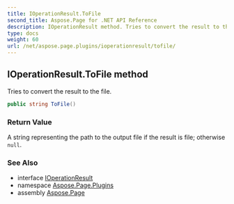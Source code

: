 ```yaml
---
title: IOperationResult.ToFile
second_title: Aspose.Page for .NET API Reference
description: IOperationResult method. Tries to convert the result to the file
type: docs
weight: 60
url: /net/aspose.page.plugins/ioperationresult/tofile/
---
```

## IOperationResult.ToFile method

Tries to convert the result to the file.

```csharp
public string ToFile()
```

### Return Value

A string representing the path to the output file if the result is file; otherwise `null`.

### See Also

* interface [IOperationResult](../)
* namespace [Aspose.Page.Plugins](../../ioperationresult/)
* assembly [Aspose.Page](../../../)


